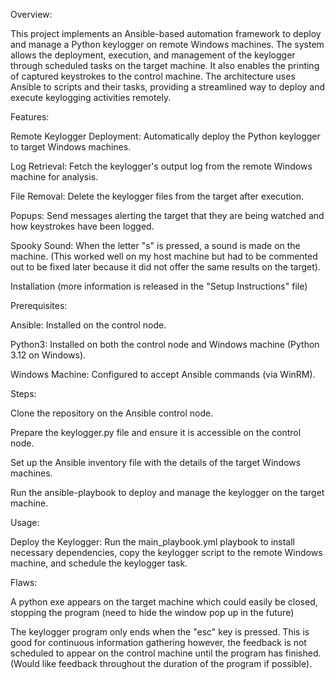 Overview:

This project implements an Ansible-based automation framework to deploy and manage a Python keylogger on remote Windows machines. The system allows the deployment, execution, and management of the keylogger 
through scheduled tasks on the target machine. It also enables the printing of captured keystrokes to the control machine. The architecture uses Ansible to scripts and their tasks, 
providing a streamlined way to deploy and execute keylogging activities remotely.


Features:

  
  Remote Keylogger Deployment: Automatically deploy the Python keylogger to target Windows machines.
  
  Log Retrieval: Fetch the keylogger's output log from the remote Windows machine for analysis.
  
  File Removal: Delete the keylogger files from the target after execution.
  
  Popups: Send messages alerting the target that they are being watched and how keystrokes have been logged.
 
  Spooky Sound: When the letter "s" is pressed, a sound is made on the machine. (This worked well on my host machine but had to be commented out to be fixed later because it did not offer the same results on the target).



Installation (more information is released in the "Setup Instructions" file)




Prerequisites:

 
  Ansible: Installed on the control node.
  
  Python3: Installed on both the control node and Windows machine (Python 3.12 on Windows).
 
  Windows Machine: Configured to accept Ansible commands (via WinRM).



Steps:

 
  Clone the repository on the Ansible control node.
  
  Prepare the keylogger.py file and ensure it is accessible on the control node.
  
  Set up the Ansible inventory file with the details of the target Windows machines.
  
  Run the ansible-playbook to deploy and manage the keylogger on the target machine.



Usage:

  
  Deploy the Keylogger:
   Run the main_playbook.yml playbook to install necessary dependencies, copy the keylogger script to the remote Windows machine, and schedule the keylogger task.



Flaws: 

  
  A python exe appears on the target machine which could easily be closed, stopping the program (need to hide the window pop up in the future)
  
  The keylogger program only ends when the "esc" key is pressed. This is good for continuous information gathering however, the feedback is not scheduled to appear on the control machine until the program has finished. 
  (Would like feedback throughout the duration of the program if possible).
